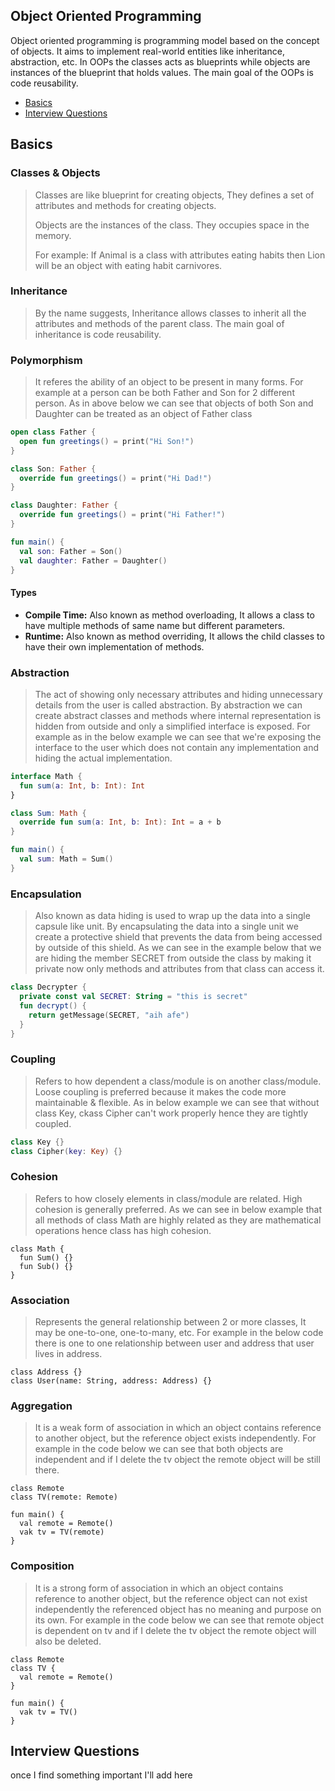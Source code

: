 ## Object Oriented Programming
Object oriented programming is programming model based on the concept of objects. It aims to implement real-world entities like inheritance, abstraction, etc. In OOPs the classes acts as blueprints while objects are instances of the blueprint that holds values. The main goal of the OOPs is code reusability.
- [Basics](#basics)
- [Interview Questions](#interview-questions)

## Basics
### Classes & Objects
> Classes are like blueprint for creating objects, They defines a set of attributes and methods for creating objects.
>
> Objects are the instances of the class. They occupies space in the memory.
>
> For example: If Animal is a class with attributes eating habits then Lion will be an object with eating habit carnivores.

### Inheritance
> By the name suggests, Inheritance allows classes to inherit all the attributes and methods of the parent class. The main goal of inheritance is code reusability.

### Polymorphism
> It referes the ability of an object to be present in many forms. For example at a person can be both Father and Son for 2 different person. As in above below we can see that objects of both Son and Daughter can be treated as an object of Father class
``` kotlin
open class Father {
  open fun greetings() = print("Hi Son!")
}

class Son: Father {
  override fun greetings() = print("Hi Dad!")
}

class Daughter: Father {
  override fun greetings() = print("Hi Father!")
}

fun main() {
  val son: Father = Son()
  val daughter: Father = Daughter()
}
```

#### Types
- **Compile Time:** Also known as method overloading, It allows a class to have multiple methods of same name but different parameters.
- **Runtime:** Also known as method overriding, It allows the child classes to have their own implementation of methods.

### Abstraction
> The act of showing only necessary attributes and hiding unnecessary details from the user is called abstraction. By abstraction we can create abstract classes and methods where internal representation is hidden from outside and only a simplified interface is exposed. For example as in the below example we can see that we're exposing the interface to the user which does not contain any implementation and hiding the actual implementation.

``` kotlin
interface Math {
  fun sum(a: Int, b: Int): Int
}

class Sum: Math {
  override fun sum(a: Int, b: Int): Int = a + b
}

fun main() {
  val sum: Math = Sum()
}
```

### Encapsulation
> Also known as data hiding is used to wrap up the data into a single capsule like unit. By encapsulating the data into a single unit we create a protective shield that prevents the data from being accessed by outside of this shield. As we can see in the example below that we are hiding the member SECRET from outside the class by making it private now only methods and attributes from that class can access it.
``` kotlin
class Decrypter {
  private const val SECRET: String = "this is secret"
  fun decrypt() {
    return getMessage(SECRET, "aih afe")
  }
}
```

### Coupling
> Refers to how dependent a class/module is on another class/module. Loose coupling is preferred because it makes the code more maintainable & flexible. As in below example we can see that without class Key, ckass Cipher can't work properly hence they are tightly coupled.
``` kotlin
class Key {}
class Cipher(key: Key) {}
```

### Cohesion
> Refers to how closely elements in class/module are related. High cohesion is generally preferred. As we can see in below example that all methods of class Math are highly related as they are mathematical operations hence class has high cohesion.
```
class Math {
  fun Sum() {}
  fun Sub() {}
}
```

### Association
> Represents the general relationship between 2 or more classes, It may be one-to-one, one-to-many, etc. For example in the below code there is one to one relationship between user and address that user lives in address.
```
class Address {}
class User(name: String, address: Address) {}
```

### Aggregation
> It is a weak form of association in which an object contains reference to another object, but the reference object exists independently. For example in the code below we can see that both objects are independent and if I delete the tv object the remote object will be still there.
```
class Remote
class TV(remote: Remote)

fun main() {
  val remote = Remote()
  vak tv = TV(remote)
}
```

### Composition
> It is a strong form of association in which an object contains reference to another object, but the reference object can not exist independently the referenced object has no meaning and purpose on its own. For example in the code below we can see that remote object is dependent on tv and if I delete the tv object the remote object will also be deleted.
```
class Remote
class TV {
  val remote = Remote()
}

fun main() {
  vak tv = TV()
}
```


## Interview Questions
once I find something important I'll add here
